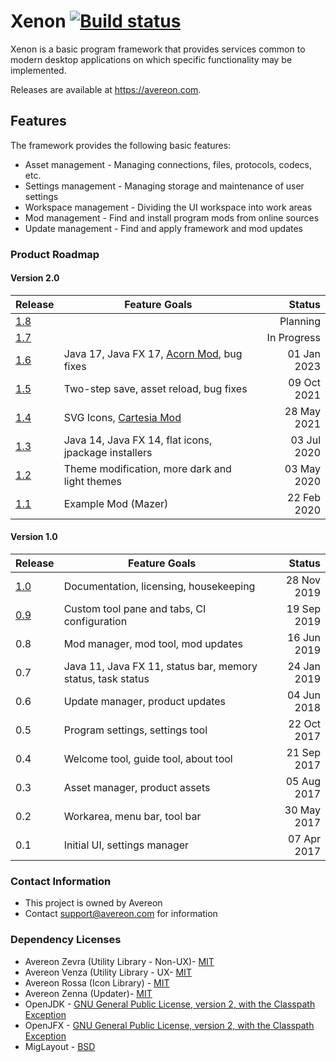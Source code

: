 [build-status]: https://github.com/avereon/xenon/workflows/Avereon%20Xenon%20Continuous/badge.svg "Build status"

# Xenon [![][build-status]](https://github.com/avereon/xenon/actions)

Xenon is a basic program framework that provides services common to modern
desktop applications on which specific functionality may be implemented.

Releases are available at https://avereon.com.

## Features

The framework provides the following basic features:

* Asset management - Managing connections, files, protocols, codecs, etc.
* Settings management - Managing storage and maintenance of user settings
* Workspace management - Dividing the UI workspace into work areas
* Mod management - Find and install program mods from online sources
* Update management - Find and apply framework and mod updates

### Product Roadmap

#### Version 2.0

| Release                                             | Feature Goals                                               |      Status |
|-----------------------------------------------------|-------------------------------------------------------------|------------:|
|[1.8](https://github.com/avereon/xenon/milestone/10) | |    Planning |
|[1.7](https://github.com/avereon/xenon/milestone/9)  | | In Progress |
|[1.6](https://github.com/avereon/xenon/milestone/8)  | Java 17, Java FX 17, [Acorn Mod](https://github.com/avereon/acorn), bug fixes | 01 Jan 2023 |
|[1.5](https://github.com/avereon/xenon/milestone/7)  | Two-step save, asset reload, bug fixes | 09 Oct 2021 |
|[1.4](https://github.com/avereon/xenon/milestone/6)  | SVG Icons, [Cartesia Mod](https://github.com/avereon/carta)                   | 28 May 2021 |
|[1.3](https://github.com/avereon/xenon/milestone/5)  | Java 14, Java FX 14, flat icons, jpackage installers | 03 Jul 2020 |
|[1.2](https://github.com/avereon/xenon/milestone/4)  | Theme modification, more dark and light themes | 03 May 2020 |
|[1.1](https://github.com/avereon/xenon/milestone/3)  | Example Mod (Mazer)                                                           | 22 Feb 2020 |

#### Version 1.0

| Release                                             | Feature Goals                                               |      Status |
|-----------------------------------------------------|-------------------------------------------------------------|------------:|
| [1.0](https://github.com/avereon/xenon/milestone/2) | Documentation, licensing, housekeeping                      | 28 Nov 2019 |
| [0.9](https://github.com/avereon/xenon/milestone/1) | Custom tool pane and tabs, CI configuration                 | 19 Sep 2019 |
| 0.8                                                 | Mod manager, mod tool, mod updates                          | 16 Jun 2019 |
| 0.7                                                 | Java 11, Java FX 11, status bar, memory status, task status | 24 Jan 2019 |
| 0.6                                                 | Update manager, product updates                             | 04 Jun 2018 |
| 0.5                                                 | Program settings, settings tool                             | 22 Oct 2017 |
| 0.4                                                 | Welcome tool, guide tool, about tool                        | 21 Sep 2017 |
| 0.3                                                 | Asset manager, product assets                               | 05 Aug 2017 |
| 0.2                                                 | Workarea, menu bar, tool bar                                | 30 May 2017 |
| 0.1                                                 | Initial UI, settings manager                                | 07 Apr 2017 |

### Contact Information

* This project is owned by Avereon
* Contact support@avereon.com for information

### Dependency Licenses

* Avereon Zevra (Utility Library - Non-UX)- [MIT](https://avereon.com/license/mit/)
* Avereon Venza (Utility Library - UX- [MIT](https://avereon.com/license/mit/)
* Avereon Rossa (Icon Library) - [MIT](https://avereon.com/license/mit/)
* Avereon Zenna (Updater)- [MIT](https://avereon.com/license/mit/)
* OpenJDK - [GNU General Public License, version 2, with the Classpath Exception](https://openjdk.java.net/legal/gplv2+ce.html)
* OpenJFX - [GNU General Public License, version 2, with the Classpath Exception](https://openjdk.java.net/legal/gplv2+ce.html)
* MigLayout - [BSD](http://www.debian.org/misc/bsd.license)
